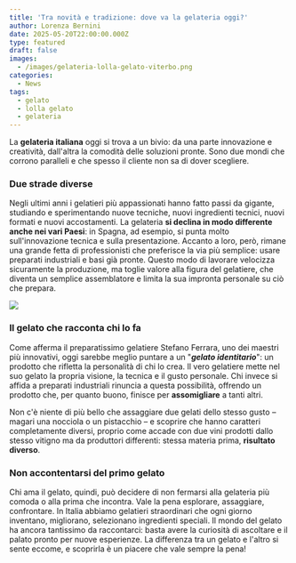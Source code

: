 ```yaml
---
title: 'Tra novità e tradizione: dove va la gelateria oggi?'
author: Lorenza Bernini
date: 2025-05-20T22:00:00.000Z
type: featured
draft: false
images:
  - /images/gelateria-lolla-gelato-viterbo.png
categories:
  - News
tags:
  - gelato
  - lolla gelato
  - gelateria
---
```


La **gelateria italiana** oggi si trova a un bivio: da una parte innovazione e creatività, dall'altra la comodità delle soluzioni pronte. Sono due mondi che corrono paralleli e che spesso il cliente non sa di dover scegliere.

### Due strade diverse

Negli ultimi anni i gelatieri più appassionati hanno fatto passi da gigante, studiando e sperimentando nuove tecniche, nuovi ingredienti tecnici, nuovi formati e nuovi accostamenti. La gelateria **si declina in modo differente anche nei vari Paesi**: in Spagna, ad esempio, si punta molto sull'innovazione tecnica e sulla presentazione. Accanto a loro, però, rimane una grande fetta di professionisti che preferisce la via più semplice: usare preparati industriali e basi già pronte. Questo modo di lavorare velocizza sicuramente la produzione, ma toglie valore alla figura del gelatiere, che diventa un semplice assemblatore e limita la sua impronta personale su ciò che prepara.

![](/images/gelato-lolla-gelateria.jpg)

### Il gelato che racconta chi lo fa

Come afferma il preparatissimo gelatiere Stefano Ferrara, uno dei maestri più innovativi, oggi sarebbe meglio puntare a un "***gelato identitario***": un prodotto che rifletta la personalità di chi lo crea. Il vero gelatiere mette nel suo gelato la propria visione, la tecnica e il gusto personale. Chi invece si affida a preparati industriali rinuncia a questa possibilità, offrendo un prodotto che, per quanto buono, finisce per **assomigliare** a tanti altri.

Non c'è niente di più bello che assaggiare due gelati dello stesso gusto – magari una nocciola o un pistacchio – e scoprire che hanno caratteri completamente diversi, proprio come accade con due vini prodotti dallo stesso vitigno ma da produttori differenti: stessa materia prima, **risultato diverso**.

### Non accontentarsi del primo gelato

Chi ama il gelato, quindi, può decidere di non fermarsi alla gelateria più comoda o alla prima che incontra. Vale la pena esplorare, assaggiare, confrontare. In Italia abbiamo gelatieri straordinari che ogni giorno inventano, migliorano, selezionano ingredienti speciali. Il mondo del gelato ha ancora tantissimo da raccontarci: basta avere la curiosità di ascoltare e il palato pronto per nuove esperienze. La differenza tra un gelato e l'altro si sente eccome, e scoprirla è un piacere che vale sempre la pena!
